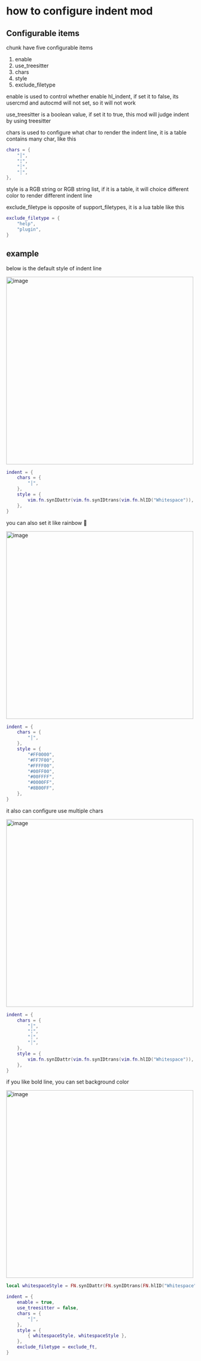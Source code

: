 # how to configure indent mod

## Configurable items

chunk have five configurable items

1. enable
2. use_treesitter
3. chars
4. style
5. exclude_filetype

enable is used to control whether enable hl_indent, if set it to false, its usercmd and autocmd will not set, so it will not work

use_treesitter is a boolean value, if set it to true, this mod will judge indent by using treesitter

chars is used to configure what char to render the indent line, it is a table contains many char, like this

```lua
chars = {
    "│",
    "¦",
    "┆",
    "┊",
},
```

style is a RGB string or RGB string list, if it is a table, it will choice different color to render different indent line

exclude_filetype is opposite of support_filetypes, it is a lua table like this

```lua
exclude_filetype = {
    "help",
    "plugin",
}
```

## example

below is the default style of indent line

<img width="500" alt="image" src="https://raw.githubusercontent.com/shellRaining/img/main/2302/23_hlchunk1.png">

```lua
indent = {
    chars = {
        "│",
    },
    style = {
        vim.fn.synIDattr(vim.fn.synIDtrans(vim.fn.hlID("Whitespace")), "fg", "gui"),
    },
}
```

you can also set it like rainbow 🌈

<img width="500" alt="image" src="https://raw.githubusercontent.com/shellRaining/img/main/2302/23_hlchunk2.png">

```lua
indent = {
    chars = {
        "│",
    },
    style = {
        "#FF0000",
        "#FF7F00",
        "#FFFF00",
        "#00FF00",
        "#00FFFF",
        "#0000FF",
        "#8B00FF",
    },
}
```

it also can configure use multiple chars

<img width="500" alt="image" src="https://raw.githubusercontent.com/shellRaining/img/main/2303/01_hlchunk5.png">

```lua
indent = {
    chars = {
        "│",
        "¦",
        "┆",
        "┊",
    },
    style = {
        vim.fn.synIDattr(vim.fn.synIDtrans(vim.fn.hlID("Whitespace")), "fg", "gui"),
    },
}
```

if you like bold line, you can set background color

<img width="500" alt="image" src="https://raw.githubusercontent.com/shellRaining/img/main/2303/13_hlindent_bg.png">

```lua
local whitespaceStyle = FN.synIDattr(FN.synIDtrans(FN.hlID("Whitespace")), "fg", "gui")

indent = {
    enable = true,
    use_treesitter = false,
    chars = {
        "│",
    },
    style = {
        { whitespaceStyle, whitespaceStyle },
    },
    exclude_filetype = exclude_ft,
}
```
